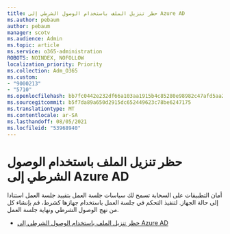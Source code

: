 ```yaml
---
title: حظر تنزيل الملف باستخدام الوصول الشرطي إلى Azure AD
ms.author: pebaum
author: pebaum
manager: scotv
ms.audience: Admin
ms.topic: article
ms.service: o365-administration
ROBOTS: NOINDEX, NOFOLLOW
localization_priority: Priority
ms.collection: Adm_O365
ms.custom:
- "9000213"
- "5710"
ms.openlocfilehash: bb7fc0442e232df66a103aa1915b4c85280e98982c47afd5aa2cfbb50136fb0f
ms.sourcegitcommit: b5f7da89a650d2915dc652449623c78be6247175
ms.translationtype: MT
ms.contentlocale: ar-SA
ms.lasthandoff: 08/05/2021
ms.locfileid: "53968940"
---
```

# <a name="block-file-download-with-azure-ad-conditional-access"></a>حظر تنزيل الملف باستخدام الوصول الشرطي إلى Azure AD

أمان التطبيقات على السحابة تسمح لك سياسات جلسة العمل بتقييد جلسة العمل استنادا إلى حالة الجهاز. لتنفيذ التحكم في جلسة العمل باستخدام جهازها كشرط، قم بإنشاء كل من نهج الوصول الشرطي ونهاية جلسة العمل.

- [حظر تنزيل الملف باستخدام الوصول الشرطي إلى Azure AD](https://docs.microsoft.com/cloud-app-security/use-case-proxy-block-session-aad#create-a-block-download-policy-for-unmanaged-devices)
